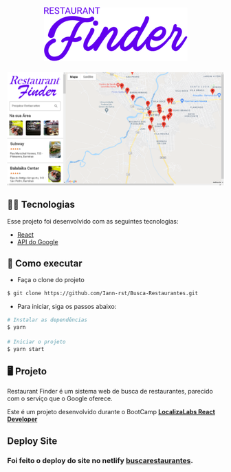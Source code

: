 <h1 align="center">
  <img src="https://github.com/Iann-rst/Busca-Restaurantes/blob/main/src/assets/logo.svg" alt="logo">
</h1>

<p align="center">
  <img src="https://github.com/Iann-rst/Busca-Restaurantes/blob/main/.github/restaurant-finder.png" alt="Restaurant Finder">
</p>

## :man_technologist: Tecnologias
  Esse projeto foi desenvolvido com as seguintes tecnologias:

  - [React](https://reactjs.org)
  - [API do Google](https://console.cloud.google.com/getting-started)

## :rocket: Como executar
  * Faça o clone do projeto

  ```bash
  $ git clone https://github.com/Iann-rst/Busca-Restaurantes.git
  ```

  * Para iniciar, siga os passos abaixo:

  ```bash
  # Instalar as dependências
  $ yarn

  # Iniciar o projeto
  $ yarn start
  ```

## :desktop_computer: Projeto
  Restaurant Finder é um sistema web de busca de restaurantes, parecido com o serviço que o Google oferece.

  Este é um projeto desenvolvido durante o BootCamp **[LocalizaLabs React Developer](https://web.digitalinnovation.one/track/localizalabs-react-developer?tab=path)**


## Deploy Site
### Foi feito o deploy do site no netlify [buscarestaurantes](https://buscarestaurante.netlify.app).
